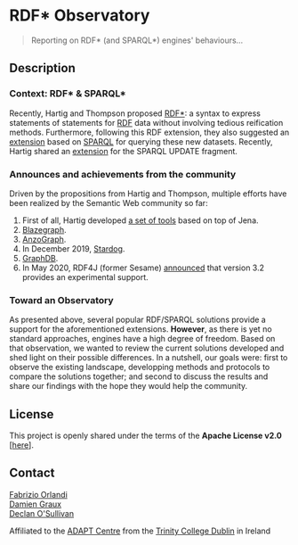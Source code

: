 RDF\* Observatory
=================

> Reporting on RDF\* (and SPARQL\*) engines' behaviours&hellip;

Description
-----------

### Context: RDF\* &amp; SPARQL\*

Recently, Hartig and Thompson proposed [RDF\*](https://arxiv.org/pdf/1406.3399.pdf): a syntax
to express statements of statements for [RDF](https://www.w3.org/TR/rdf11-primer/) data
without involving tedious reification methods. Furthermore, following this RDF extension, they
also suggested an [extension](http://www.diva-portal.org/smash/get/diva2:1141963/FULLTEXT01.pdf)
based on [SPARQL](https://www.w3.org/TR/sparql11-query/) for querying these new datasets.
Recently, Hartig shared an [extension](https://blog.liu.se/olafhartig/documents/sparql-update/)
for the SPARQL UPDATE fragment.

### Announces and achievements from the community

Driven by the propositions from Hartig and Thompson, multiple efforts have been realized by the
Semantic Web community so far:

1. First of all, Hartig developed [a set of tools](https://github.com/RDFstar/RDFstarTools)
based on top of Jena.
2. [Blazegraph](https://github.com/blazegraph/database/wiki/Reification_Done_Right).
3. [AnzoGraph](https://docs.cambridgesemantics.com/anzograph/userdoc/lpgs.htm).
4. In December 2019, [Stardog](https://www.stardog.com/blog/property-graphs-meet-stardog/).
5. [GraphDB](http://graphdb.ontotext.com/documentation/9.2/free/devhub/rdf-sparql-star.html#id1).
6. In May 2020, RDF4J (former Sesame) [announced](https://rdf4j.org/documentation/programming/rdfstar/)
that version 3.2 provides an experimental support.

### Toward an Observatory

As presented above, several popular RDF/SPARQL solutions provide a support for the
aforementioned extensions. __However__, as there is yet no standard approaches, engines have
a high degree of freedom. Based on that observation, we wanted to review the current solutions
developed and shed light on their possible differences. In a nutshell, our goals were: first
to observe the existing landscape, developping methods and protocols to compare the solutions
together; and second to discuss the results and share our findings with the hope they would
help the community.

License
-------

This project is openly shared under the terms of the __Apache License v2.0__ [[here](./LICENSE)].

Contact
-------

[Fabrizio Orlandi](https://badmotor.github.io/)  
[Damien Graux](https://dgraux.github.io/)  
[Declan O'Sullivan](https://www.tcd.ie/research/profiles/?profile=osulldps)  

Affiliated to the [ADAPT Centre](https://www.adaptcentre.ie/) from the [Trinity College Dublin](https://www.tcd.ie/) in Ireland  
